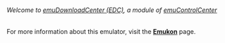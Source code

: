 ###### Welcome to [emuDownloadCenter (EDC)](https://github.com/PhoenixInteractiveNL/emuDownloadCenter/wiki/), a module of [emuControlCenter](https://github.com/PhoenixInteractiveNL/emuControlCenter/wiki/)

For more information about this emulator, visit the [**Emukon**](https://github.com/PhoenixInteractiveNL/emuDownloadCenter/wiki/Emulator-emukon#menu) page.
